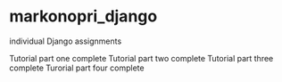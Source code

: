 # markonopri_django
individual Django assignments

Tutorial part one complete
Tutorial part two complete
Tutorial part three complete
Turorial part four complete
